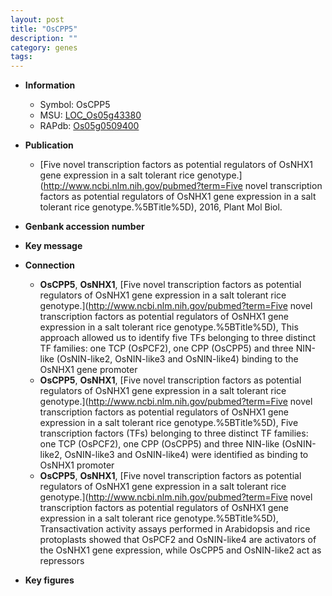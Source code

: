 ```yaml
---
layout: post
title: "OsCPP5"
description: ""
category: genes
tags: 
---
```


* **Information**  
    + Symbol: OsCPP5  
    + MSU: [LOC_Os05g43380](http://rice.plantbiology.msu.edu/cgi-bin/ORF_infopage.cgi?orf=LOC_Os05g43380)  
    + RAPdb: [Os05g0509400](http://rapdb.dna.affrc.go.jp/viewer/gbrowse_details/irgsp1?name=Os05g0509400)  

* **Publication**  
    + [Five novel transcription factors as potential regulators of OsNHX1 gene expression in a salt tolerant rice genotype.](http://www.ncbi.nlm.nih.gov/pubmed?term=Five novel transcription factors as potential regulators of OsNHX1 gene expression in a salt tolerant rice genotype.%5BTitle%5D), 2016, Plant Mol Biol.

* **Genbank accession number**  

* **Key message**  

* **Connection**  
    + __OsCPP5__, __OsNHX1__, [Five novel transcription factors as potential regulators of OsNHX1 gene expression in a salt tolerant rice genotype.](http://www.ncbi.nlm.nih.gov/pubmed?term=Five novel transcription factors as potential regulators of OsNHX1 gene expression in a salt tolerant rice genotype.%5BTitle%5D), This approach allowed us to identify five TFs belonging to three distinct TF families: one TCP (OsPCF2), one CPP (OsCPP5) and three NIN-like (OsNIN-like2, OsNIN-like3 and OsNIN-like4) binding to the OsNHX1 gene promoter
    + __OsCPP5__, __OsNHX1__, [Five novel transcription factors as potential regulators of OsNHX1 gene expression in a salt tolerant rice genotype.](http://www.ncbi.nlm.nih.gov/pubmed?term=Five novel transcription factors as potential regulators of OsNHX1 gene expression in a salt tolerant rice genotype.%5BTitle%5D), Five transcription factors (TFs) belonging to three distinct TF families: one TCP (OsPCF2), one CPP (OsCPP5) and three NIN-like (OsNIN-like2, OsNIN-like3 and OsNIN-like4) were identified as binding to OsNHX1 promoter
    + __OsCPP5__, __OsNHX1__, [Five novel transcription factors as potential regulators of OsNHX1 gene expression in a salt tolerant rice genotype.](http://www.ncbi.nlm.nih.gov/pubmed?term=Five novel transcription factors as potential regulators of OsNHX1 gene expression in a salt tolerant rice genotype.%5BTitle%5D), Transactivation activity assays performed in Arabidopsis and rice protoplasts showed that OsPCF2 and OsNIN-like4 are activators of the OsNHX1 gene expression, while OsCPP5 and OsNIN-like2 act as repressors

* **Key figures**  


